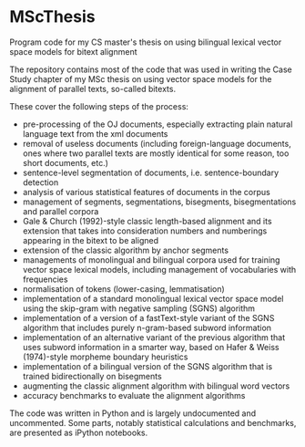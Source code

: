 # MScThesis
Program code for my CS master's thesis on using bilingual lexical vector space models for bitext alignment

The repository contains most of the code that was used in writing the Case Study chapter of my MSc thesis on using vector space models for the alignment of parallel texts, so-called bitexts.

These cover the following steps of the process:
* pre-processing of the OJ documents, especially extracting plain natural language text from the xml documents
* removal of useless documents (including foreign-language documents, ones where two parallel texts are mostly identical for some reason, too short documents, etc.)
* sentence-level segmentation of documents, i.e. sentence-boundary detection
* analysis of various statistical features of documents in the corpus
* management of segments, segmentations, bisegments, bisegmentations and parallel corpora
* Gale & Church (1992)-style classic length-based alignment and its extension that takes into consideration numbers and numberings appearing in the bitext to be aligned
* extension of the classic algorithm by anchor segments
* managements of monolingual and bilingual corpora used for training vector space lexical models, including management of vocabularies with frequencies
* normalisation of tokens (lower-casing, lemmatisation)
* implementation of a standard monolingual lexical vector space model using the skip-gram with negative sampling (SGNS) algorithm
* implementation of a version of a fastText-style variant of the SGNS algorithm that includes purely n-gram-based subword information
* implementation of an alternative variant of the previous algorithm that uses subword information in a smarter way, based on Hafer & Weiss (1974)-style morpheme boundary heuristics
* implementation of a bilingual version of the SGNS algorithm that is trained bidirectionally on bisegments
* augmenting the classic alignment algorithm with bilingual word vectors
* accuracy benchmarks to evaluate the alignment algorithms

The code was written in Python and is largely undocumented and uncommented. Some parts, notably statistical calculations and benchmarks, are presented as iPython notebooks.
